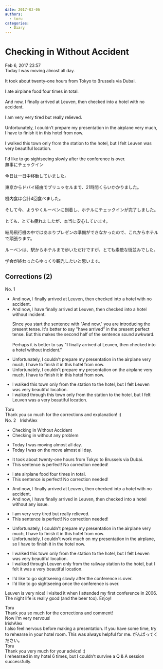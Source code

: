 ```yaml
---
date: 2017-02-06
authors:
  - toru
categories:
  - Diary
---
```


<h1 id="subject_show">Checking in Without Accident</h1>
<div class="date">Feb 6, 2017 23:57</div>
<div id="post"><div id="body_show_ori">
Today I was moving almost all day.<br/><br/>It took about twenty-one hours from Tokyo to Brussels via Dubai.<br/><br/>I ate airplane food four times in total.<br/><br/>And now, I finally arrived at Leuven, then checked into a hotel with no accident.<br/><br/>I am very very tired but really relieved.<br/><br/>Unfortunately, I couldn't prepare my presentation in the airplane very much, I have to finish it in this hotel from now.<br/><br/>I walked this town only from the station to the hotel, but I felt Leuven was very beautiful location.<br/><br/>I'd like to go sightseeing slowly after the conference is over.
</div></div>

<!-- more -->

<div id="post_ja"><div id="body_show_mo">
無事にチェックイン<br/><br/>今日は一日中移動していました。<br/><br/>東京からドバイ経由でブリュッセルまで、21時間くらいかかりました。<br/><br/>機内食は合計4回食べました。<br/><br/>そして今、ようやくルーベンに到着し、ホテルにチェックインが完了しました。<br/><br/>とても、とても疲れましたが、本当に安心しています。<br/><br/>結局飛行機の中ではあまりプレゼンの準備ができなかったので、これからホテルで頑張ります。<br/><br/>ルーベンは、駅からホテルまで歩いただけですが、とても素敵な街並みでした。<br/><br/>学会が終わったらゆっくり観光したいと思います。
</div></div>

## Corrections (2)
<div id="block"><div class="first_name"> No. 1　<span class="just_name"></span></div><div id="block2">
<ul class="correction_field">
<li class="incorrect">And now, I finally arrived at Leuven, then checked into a hotel with no accident.</li>
<li class="corrected correct">
And now, I have finally arrived at Leuven, then checked into a hotel without incident.
<p class="correction_comment">Since you start the sentence with "And now," you are introducing the present tense. It's better to say "have arrived" in the present perfect tense. But this makes the second half of the sentence sound awkward.<br/><br/>Perhaps it is better to say "I finally arrived at Leuven, then checked into a hotel without incident."</p>
</li>
</ul>
<ul class="correction_field">
<li class="incorrect">Unfortunately, I couldn't prepare my presentation in the airplane very much, I have to finish it in this hotel from now.</li>
<li class="corrected correct">
Unfortunately, I couldn't prepare my presentation on the airplane very much, I have to finish it in this hotel from now.
</li>
</ul>
<ul class="correction_field">
<li class="incorrect">I walked this town only from the station to the hotel, but I felt Leuven was very beautiful location.</li>
<li class="corrected correct">
I walked through this town only from the station to the hotel, but I felt Leuven was a very beautiful location.
</li>
</ul>
</div><div class="name"><span class="just_name">Toru</span><br>
Thank you so much for the corrections and explanation! :)
</div>
</div>
<div id="block"><div class="first_name"> No. 2　<span class="just_name">IrishAlex</span></div><div id="block2">
<ul class="correction_field">
<li class="incorrect">Checking in Without Accident</li>
<li class="corrected correct">
Checking in <span class="f_blue">w</span>ithout <span class="f_blue">any problem</span>
</li>
</ul>
<ul class="correction_field">
<li class="incorrect">Today I was moving almost all day.</li>
<li class="corrected correct">
Today I was <span class="f_blue">on the </span>mov<span class="f_blue">e</span> almost all day.
</li>
</ul>
<ul class="correction_field">
<li class="incorrect">It took about twenty-one hours from Tokyo to Brussels via Dubai.</li>
<li class="corrected perfect">This sentence is perfect! No correction needed!</li>
</ul>
<ul class="correction_field">
<li class="incorrect">I ate airplane food four times in total.</li>
<li class="corrected perfect">This sentence is perfect! No correction needed!</li>
</ul>
<ul class="correction_field">
<li class="incorrect">And now, I finally arrived at Leuven, then checked into a hotel with no accident.</li>
<li class="corrected correct">
And now, I <span class="f_blue">have </span>finally arrived <span class="f_blue">in </span>Leuven, then checked into a hotel with<span class="f_blue">out any issue</span>.
</li>
</ul>
<ul class="correction_field">
<li class="incorrect">I am very very tired but really relieved.</li>
<li class="corrected perfect">This sentence is perfect! No correction needed!</li>
</ul>
<ul class="correction_field">
<li class="incorrect">Unfortunately, I couldn't prepare my presentation in the airplane very much, I have to finish it in this hotel from now.</li>
<li class="corrected correct">
Unfortunately, I couldn't <span class="f_blue">work much on </span>my presentation in the airplane, <span class="f_blue">so </span>I have to finish it in th<span class="f_blue">e</span> hotel now.
</li>
</ul>
<ul class="correction_field">
<li class="incorrect">I walked this town only from the station to the hotel, but I felt Leuven was very beautiful location.</li>
<li class="corrected correct">
I walked <span class="f_blue">through Leuven </span>only from the <span class="f_blue">railway </span>station to the hotel, but I felt <span class="f_blue">it </span>was <span class="f_blue">a </span>very beautiful location.
</li>
</ul>
<ul class="correction_field">
<li class="incorrect">I'd like to go sightseeing slowly after the conference is over.</li>
<li class="corrected correct">
I'd like to go sightseeing <span class="f_blue">once </span>the conference is over.
</li>
</ul>
<p class="comment_small">
 Leuven is very nice! I visited it when I attended my first conference in 2006. The night life is really good (and the beer too). Enjoy!
</p>

</div><div class="name"><span class="just_name">Toru</span><br>
Thank you so much for the corrections and comment!<br/>Now I'm very nervous!
</div>
<div class="name"><span class="just_name">IrishAlex</span><br>
I also feel nervous before making a presentation. If you have some time, try to rehearse in your hotel room. This was always helpful for me. がんばってください。
</div>
<div class="name"><span class="just_name">Toru</span><br>
Thank you very much for your advice! :)<br/>I rehearsed in my hotel 6 times, but I couldn't survive a Q &amp; A session successfully.
</div>
</div>
